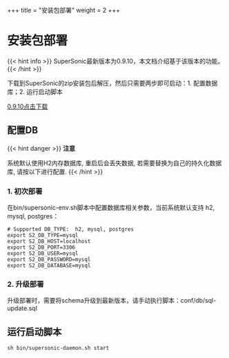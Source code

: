 +++
title = "安装包部署"
weight = 2
+++

# 安装包部署

{{< hint info >}}
SuperSonic最新版本为0.9.10，本文档介绍基于该版本的功能。
{{< /hint >}}

下载到SuperSonic的zip安装包后解压，然后只需要两步即可启动：1. 配置数据库；2. 运行启动脚本

[0.9.10点击下载](https://github.com/supersonicbi/supersonic-website/releases/download/0.9.10/supersonic-release-0.9.10.zip)

## 配置DB

{{< hint danger >}}
**注意**

系统默认使用H2内存数据库, 重启后会丢失数据, 若需要替换为自己的持久化数据库, 请按以下进行配置.
{{< /hint >}}

### 1. 初次部署

在bin/supersonic-env.sh脚本中配置数据库相关参数，当前系统默认支持 h2, mysql, postgres：

```
# Supported DB_TYPE:  h2, mysql, postgres
export S2_DB_TYPE=mysql
export S2_DB_HOST=localhost
export S2_DB_PORT=3306
export S2_DB_USER=mysql
export S2_DB_PASSWORD=mysql
export S2_DB_DATABASE=mysql
```

### 2. 升级部署

升级部署时，需要将schema升级到最新版本，请手动执行脚本：conf/db/sql-update.sql

## 运行启动脚本

```
sh bin/supersonic-daemon.sh start
```